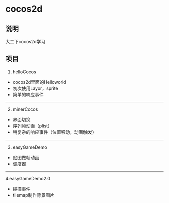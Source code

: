 # cocos2d
## 说明

大二下cocos2d学习

## 项目

1. helloCocos

* cocos2d里面的Helloworld
* 初次使用Layor，sprite
* 简单的响应事件

***

2. minerCocos
* 界面切换
* 序列帧动画（plist）
* 稍复杂的响应事件（位置移动，动画触发）

***
3. easyGameDemo
* 贴图做帧动画
* 调度器
***
4.easyGameDemo2.0
* 碰撞事件
* tilemap制作背景图片

